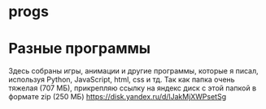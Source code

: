 # progs
# Разные программы
Здесь собраны игры, анимации и другие программы, которые я писал, используя Python, JavaScript, html, css и тд.
Так как папка очень тяжелая (707 МБ), прикрепляю ссылку на яндекс диск с этой папкой в формате zip (250 МБ)
https://disk.yandex.ru/d/lJakMjXWPsetSg
